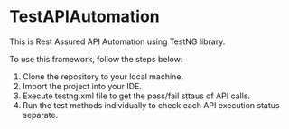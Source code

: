 # TestAPIAutomation
This is Rest Assured API Automation using TestNG library.

To use this framework, follow the steps below:

1. Clone the repository to your local machine.
2. Import the project into your IDE.
3. Execute testng.xml file to get the pass/fail sttaus of API calls.
4. Run the test methods individually to check each API execution status separate.
